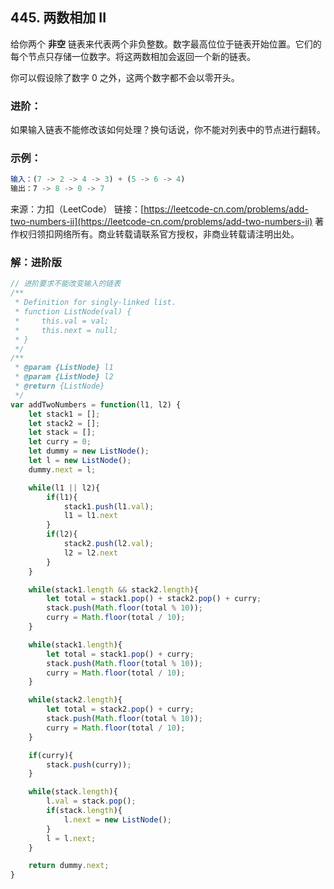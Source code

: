 ## 445. 两数相加 II

给你两个 **非空** 链表来代表两个非负整数。数字最高位位于链表开始位置。它们的每个节点只存储一位数字。将这两数相加会返回一个新的链表。

你可以假设除了数字 0 之外，这两个数字都不会以零开头。

### 进阶：

如果输入链表不能修改该如何处理？换句话说，你不能对列表中的节点进行翻转。

### 示例：
```js
输入：(7 -> 2 -> 4 -> 3) + (5 -> 6 -> 4)
输出：7 -> 8 -> 0 -> 7
```

来源：力扣（LeetCode）
链接：[https://leetcode-cn.com/problems/add-two-numbers-ii](https://leetcode-cn.com/problems/add-two-numbers-ii)
著作权归领扣网络所有。商业转载请联系官方授权，非商业转载请注明出处。

### 解：进阶版
```js
// 进阶要求不能改变输入的链表
/**
 * Definition for singly-linked list.
 * function ListNode(val) {
 *     this.val = val;
 *     this.next = null;
 * }
 */
/**
 * @param {ListNode} l1
 * @param {ListNode} l2
 * @return {ListNode}
 */
var addTwoNumbers = function(l1, l2) {
	let stack1 = [];
	let stack2 = [];
	let stack = [];
	let curry = 0;
	let dummy = new ListNode();
	let l = new ListNode();
	dummy.next = l;

	while(l1 || l2){
		if(l1){
			stack1.push(l1.val);
			l1 = l1.next
		}
		if(l2){
			stack2.push(l2.val);
			l2 = l2.next
		}
	}

	while(stack1.length && stack2.length){
		let total = stack1.pop() + stack2.pop() + curry;
		stack.push(Math.floor(total % 10));
		curry = Math.floor(total / 10);
	}

	while(stack1.length){
		let total = stack1.pop() + curry;
		stack.push(Math.floor(total % 10));
		curry = Math.floor(total / 10);
	}

	while(stack2.length){
		let total = stack2.pop() + curry;
		stack.push(Math.floor(total % 10));
		curry = Math.floor(total / 10);
	}

	if(curry){
		stack.push(curry));
	}

	while(stack.length){
		l.val = stack.pop();
		if(stack.length){
			l.next = new ListNode();
		}
		l = l.next;
	}

	return dummy.next;
}
```